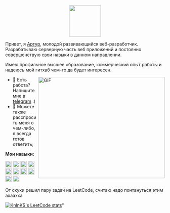 <div id="header" align="center">
  <img src="https://media.giphy.com/media/M9gbBd9nbDrOTu1Mqx/giphy.gif" width="100"/>
</div>

Привет, я [Артур](https://hh.ru/resume/05bbfadfff081d37af0039ed1f516d7a793069), молодой развивающийся веб-разработчик. Разрабатываю серверную часть веб приложений и постоянно совершенствую свои навыки в данном направлении.

Имею профильное высшее образование, коммерческий опыт работы и надеюсь мой гитхаб чем-то да будет интересен.

  <img align="right" alt="GIF" src="https://github.com/abhisheknaiidu/abhisheknaiidu/blob/master/code.gif?raw=true" width="400" height="320" />
  
- 💼 Есть работа? Напишите мне в [telegram](https://t.me/DaredevilAr) :)
- 💬 Можете также расспросить меня о чем-либо, я всегда готов ответить;

**Мои навыки:**  

<code><img height="20" src="https://img.shields.io/badge/Microsoft%20SQL%20Server-CC2927?style=for-the-badge&logo=microsoft%20sql%20server&logoColor=white"></code>
<code><img height="20" src="https://img.shields.io/badge/.NET-5C2D91?style=for-the-badge&logo=.net&logoColor=white"></code>
<code><img height="20" src="https://img.shields.io/badge/jquery-%230769AD.svg?style=for-the-badge&logo=jquery&logoColor=white"></code>
<code><img height="20" src="https://img.shields.io/badge/azure-%230072C6.svg?style=for-the-badge&logo=microsoftazure&logoColor=white"></code>
<code><img height="20" src="https://img.shields.io/badge/Visual%20Studio-5C2D91.svg?style=for-the-badge&logo=visual-studio&logoColor=white"></code>
<code><img height="20" src="https://img.shields.io/badge/c%23-%23239120.svg?style=for-the-badge&logo=c-sharp&logoColor=white"></code>
<code><img height="20" src="https://img.shields.io/badge/html5-%23E34F26.svg?style=for-the-badge&logo=html5&logoColor=white"></code>
<code><img height="20" src="https://img.shields.io/badge/javascript-%23323330.svg?style=for-the-badge&logo=javascript&logoColor=%23F7DF1E"></code>
<code><img height="20" src="https://img.shields.io/badge/-Swagger-%23Clojure?style=for-the-badge&logo=swagger&logoColor=white"></code>
<code><img height="20" src="https://img.shields.io/badge/gitlab-%23181717.svg?style=for-the-badge&logo=gitlab&logoColor=white"></code>


От скуки решил пару задач на LeetCode, считаю надо понтануться этим ахаахха


[![KnlnKS's LeetCode stats](https://leetcode-stats-six.vercel.app/api?username=DAREDEVILAR&theme=dark)](https://github.com/Wahwa666/leetcode-stats)"


